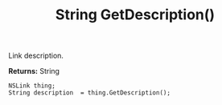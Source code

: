 ﻿---
uid: crmscript_ref_NSLink_GetDescription
title: String GetDescription()
intellisense: NSLink.GetDescription
keywords: NSLink, GetDescription
so.topic: reference
---

Link description.

**Returns:** String


```crmscript
NSLink thing;
String description  = thing.GetDescription();
```


